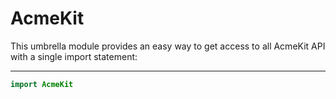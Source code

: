 # AcmeKit

This umbrella module provides an easy way to get access to all AcmeKit API with a single import statement:

---

```swift
import AcmeKit
```

